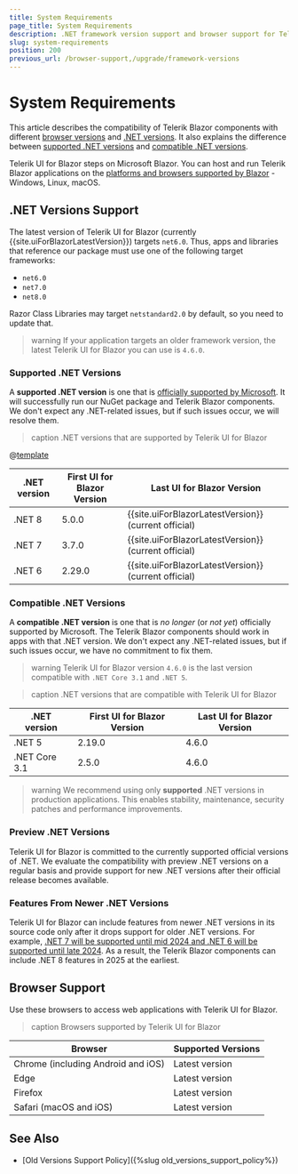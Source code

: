 ```yaml
---
title: System Requirements
page_title: System Requirements
description: .NET framework version support and browser support for Telerik UI for Blazor.
slug: system-requirements
position: 200
previous_url: /browser-support,/upgrade/framework-versions
---
```


# System Requirements

This article describes the compatibility of Telerik Blazor components with different [browser versions](#browser-support) and [.NET versions](#net-versions-support). It also explains the difference between [supported .NET versions](#supported-net-versions) and [compatible .NET versions](#compatible-net-versions).

Telerik UI for Blazor steps on Microsoft Blazor. You can host and run Telerik Blazor applications on the [platforms and browsers supported by Blazor](https://docs.microsoft.com/en-us/aspnet/core/blazor/supported-platforms) - Windows, Linux, macOS.


## .NET Versions Support

The latest version of Telerik UI for Blazor (currently {{site.uiForBlazorLatestVersion}}) targets `net6.0`. Thus, apps and libraries that reference our package must use one of the following target frameworks:

* `net6.0`
* `net7.0`
* `net8.0`

Razor Class Libraries may target `netstandard2.0` by default, so you need to update that.

>warning If your application targets an older framework version, the latest Telerik UI for Blazor you can use is `4.6.0`.

### Supported .NET Versions

A **supported .NET version** is one that is [officially supported by Microsoft](https://dotnet.microsoft.com/en-us/platform/support/policy/dotnet-core). It will successfully run our NuGet package and Telerik Blazor components. We don't expect any .NET-related issues, but if such issues occur, we will resolve them.

>caption .NET versions that are supported by Telerik UI for Blazor

@[template](/_contentTemplates/common/parameters-table-styles.md#table-layout)

| .NET version | First UI for Blazor Version | Last UI for Blazor Version |
| --- | --- | --- |
| .NET 8 | 5.0.0 | {{site.uiForBlazorLatestVersion}} (current official) |
| .NET 7 | 3.7.0 | {{site.uiForBlazorLatestVersion}} (current official) |
| .NET 6 | 2.29.0 | {{site.uiForBlazorLatestVersion}} (current official) |

### Compatible .NET Versions

A **compatible .NET version** is one that is *no longer* (or *not yet*) officially supported by Microsoft. The Telerik Blazor components should work in apps with that .NET version. We don't expect any .NET-related issues, but if such issues occur, we have no commitment to fix them.

>warning Telerik UI for Blazor version `4.6.0` is the last version compatible with `.NET Core 3.1` and `.NET 5`.

>caption .NET versions that are compatible with Telerik UI for Blazor

| .NET version | First UI for Blazor Version | Last UI for Blazor Version |
| --- | --- | --- |
| .NET 5 | 2.19.0 | 4.6.0 |
| .NET Core 3.1 | 2.5.0 | 4.6.0 |

>warning We recommend using only **supported** .NET versions in production applications. This enables stability, maintenance, security patches and performance improvements.

### Preview .NET Versions

Telerik UI for Blazor is committed to the currently supported official versions of .NET. We evaluate the compatibility with preview .NET versions on a regular basis and provide support for new .NET versions after their official release becomes available.

### Features From Newer .NET Versions

Telerik UI for Blazor can include features from newer .NET versions in its source code only after it drops support for older .NET versions. For example, [.NET 7 will be supported until mid 2024 and .NET 6 will be supported until late 2024](https://dotnet.microsoft.com/en-us/platform/support/policy/dotnet-core). As a result, the Telerik Blazor components can include .NET 8 features in 2025 at the earliest.


## Browser Support

Use these browsers to access web applications with Telerik UI for Blazor.

>caption Browsers supported by Telerik UI for Blazor

| Browser | Supported Versions |
| ----------- | ----------- |
| Chrome (including Android and iOS) | Latest version |
| Edge | Latest version |
| Firefox | Latest version |
| Safari (macOS and iOS) | Latest version |


## See Also

* [Old Versions Support Policy]({%slug old_versions_support_policy%})
